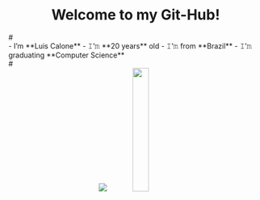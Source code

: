 <h1 align="center"> 
Welcome to my Git-Hub!
</h1>
<body>
    #
    <br/>
    - I’m **Luis Calone**
    - 𝙸’𝚖 **20 years** old
    - 𝙸’𝚖 from **Brazil**
    - 𝙸’𝚖 graduating **Computer Science**
    <br/>
    #
    <div align="center">
        <row >
            <img src="https://github-readme-stats.vercel.app/api?username=Luis-Calone&show_icons=true&theme=github_dark">
            <img width=25% src="https://media.tenor.com/MYaoHv7vvoUAAAAi/laughing-miles-morales.gif">
        </row>
    </div>


</body>

